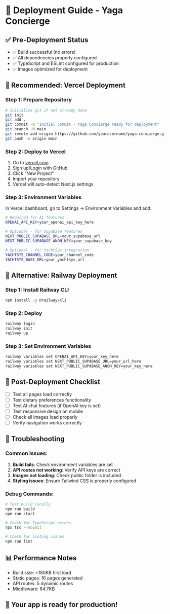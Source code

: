 # 🚀 Deployment Guide - Yaga Concierge

## ✅ Pre-Deployment Status
- ✅ Build successful (no errors)
- ✅ All dependencies properly configured
- ✅ TypeScript and ESLint configured for production
- ✅ Images optimized for deployment

## 🎯 Recommended: Vercel Deployment

### Step 1: Prepare Repository
```bash
# Initialize git if not already done
git init
git add .
git commit -m "Initial commit - Yaga Concierge ready for deployment"
git branch -M main
git remote add origin https://github.com/yourusername/yaga-concierge.git
git push -u origin main
```

### Step 2: Deploy to Vercel
1. Go to [vercel.com](https://vercel.com)
2. Sign up/Login with GitHub
3. Click "New Project"
4. Import your repository
5. Vercel will auto-detect Next.js settings

### Step 3: Environment Variables
In Vercel dashboard, go to Settings → Environment Variables and add:

```bash
# Required for AI features
OPENAI_API_KEY=your_openai_api_key_here

# Optional - for Supabase features
NEXT_PUBLIC_SUPABASE_URL=your_supabase_url
NEXT_PUBLIC_SUPABASE_ANON_KEY=your_supabase_key

# Optional - for YachtSys integration
YACHTSYS_CHANNEL_CODE=your_channel_code
YACHTSYS_BASE_URL=your_yachtsys_url
```

## 🚂 Alternative: Railway Deployment

### Step 1: Install Railway CLI
```bash
npm install -g @railway/cli
```

### Step 2: Deploy
```bash
railway login
railway init
railway up
```

### Step 3: Set Environment Variables
```bash
railway variables set OPENAI_API_KEY=your_key_here
railway variables set NEXT_PUBLIC_SUPABASE_URL=your_url_here
railway variables set NEXT_PUBLIC_SUPABASE_ANON_KEY=your_key_here
```

## 🔧 Post-Deployment Checklist

- [ ] Test all pages load correctly
- [ ] Test dietary preferences functionality
- [ ] Test AI chat features (if OpenAI key is set)
- [ ] Test responsive design on mobile
- [ ] Check all images load properly
- [ ] Verify navigation works correctly

## 🐛 Troubleshooting

### Common Issues:
1. **Build fails**: Check environment variables are set
2. **API routes not working**: Verify API keys are correct
3. **Images not loading**: Check public folder is included
4. **Styling issues**: Ensure Tailwind CSS is properly configured

### Debug Commands:
```bash
# Test build locally
npm run build
npm run start

# Check for TypeScript errors
npx tsc --noEmit

# Check for linting issues
npm run lint
```

## 📊 Performance Notes
- Build size: ~180KB first load
- Static pages: 16 pages generated
- API routes: 5 dynamic routes
- Middleware: 64.7KB

## 🎉 Your app is ready for production!
